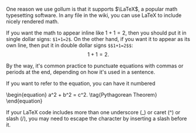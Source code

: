 One reason we use gollum is that it supports $\LaTeX$, a popular math typesetting software. In any file in the wiki, you can use LaTeX to include nicely rendered math.

If you want the math to appear inline like $1+1=2$, then you should put it in single dollar signs: `$1+1=2$`. On the other hand, if you want it to appear as its own line, then put it in double dollar signs `$$1+1=2$$`: $$1+1=2.$$

By the way, it's common practice to punctuate equations with commas or periods at the end, depending on how it's used in a sentence.

If you want to refer to the equation, you can have it numbered

\begin{equation}
a^2 + b^2 = c^2. \tag{Pythagorean Theorem}
\end{equation}

If your LaTeX code includes more than one underscore (_) or caret (^) or slash (/), you may need to escape the character by inserting a slash before it.